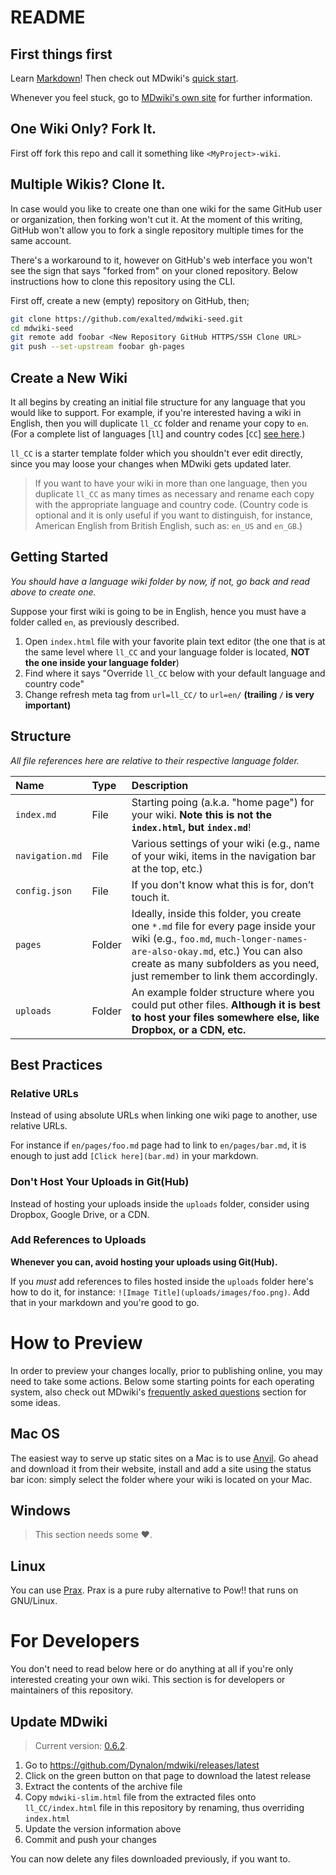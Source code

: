 README
======

First things first
------------------

Learn [Markdown](https://help.github.com/articles/github-flavored-markdown)! Then check out MDwiki's [quick start](http://dynalon.github.io/mdwiki/#!quickstart.md).

Whenever you feel stuck, go to [MDwiki's own site](http://mdwiki.info) for further information.

One Wiki Only? Fork It.
-----------------------

First off fork this repo and call it something like `<MyProject>-wiki`.

Multiple Wikis? Clone It.
-------------------------

In case would you like to create one than one wiki for the same GitHub user or organization, then forking won't cut it. At the moment of this writing, GitHub won't allow you to fork a single repository multiple times for the same account.

There's a workaround to it, however on GitHub's web interface you won't see the sign that says "forked from" on your cloned repository. Below instructions how to clone this repository using the CLI.

First off, create a new (empty) repository on GitHub, then;

```bash
git clone https://github.com/exalted/mdwiki-seed.git
cd mdwiki-seed
git remote add foobar <New Repository GitHub HTTPS/SSH Clone URL>
git push --set-upstream foobar gh-pages
```

Create a New Wiki
-----------------

It all begins by creating an initial file structure for any language that you would like to support. For example, if you're interested having a wiki in English, then you will duplicate `ll_CC` folder and rename your copy to `en`. (For a complete list of languages [`ll`] and country codes [`CC`] [see here](http://msdn.microsoft.com/en-us/library/ee825488).)

`ll_CC` is a starter template folder which you shouldn't ever edit directly, since you may loose your changes when MDwiki gets updated later.

> If you want to have your wiki in more than one language, then you duplicate `ll_CC` as many times as necessary and rename each copy with the appropriate language and country code. (Country code is optional and it is only useful if you want to distinguish, for instance, American English from British English, such as: `en_US` and `en_GB`.)

Getting Started
---------------

_You should have a language wiki folder by now, if not, go back and read above to create one._

Suppose your first wiki is going to be in English, hence you must have a folder called `en`, as previously described.

1. Open `index.html` file with your favorite plain text editor (the one that is at the same level where `ll_CC` and your language folder is located, **NOT the one inside your language folder**)
1. Find where it says "Override `ll_CC` below with your default language and country code"
1. Change refresh meta tag from `url=ll_CC/` to `url=en/` **(trailing `/` is very important)**

Structure
---------

_All file references here are relative to their respective language folder._

| Name | Type | Description |
| :--- | :--- | :--- |
| `index.md` | File | Starting poing (a.k.a. "home page") for your wiki. **Note this is not the `index.html`, but `index.md`**! |
| `navigation.md` | File | Various settings of your wiki (e.g., name of your wiki, items in the navigation bar at the top, etc.) |
| `config.json` | File | If you don't know what this is for, don’t touch it. |
| `pages` | Folder | Ideally, inside this folder, you create one `*.md` file for every page inside your wiki (e.g., `foo.md`, `much-longer-names-are-also-okay.md`, etc.) You can also create as many subfolders as you need, just remember to link them accordingly. |
| `uploads` | Folder | An example folder structure where you could put other files. **Although it is best to host your files somewhere else, like Dropbox, or a CDN, etc.** |

Best Practices
--------------

### Relative URLs

Instead of using absolute URLs when linking one wiki page to another, use relative URLs.

For instance if `en/pages/foo.md` page had to link to `en/pages/bar.md`, it is enough to just add `[Click here](bar.md)` in your markdown.

### Don't Host Your Uploads in Git(Hub)

Instead of hosting your uploads inside the `uploads` folder, consider using Dropbox, Google Drive, or a CDN.

### Add References to Uploads

**Whenever you can, avoid hosting your uploads using Git(Hub).**

If you _must_ add references to files hosted inside the `uploads` folder here's how to do it, for instance: `![Image Title](uploads/images/foo.png)`. Add that in your markdown and you're good to go.


How to Preview
==============

In order to preview your changes locally, prior to publishing online, you may need to take some actions. Below some starting points for each operating system, also check out MDwiki's [frequently asked questions](http://dynalon.github.io/mdwiki/#!faq.md) section for some ideas.

Mac OS
------

The easiest way to serve up static sites on a Mac is to use [Anvil](http://anvilformac.com). Go ahead and download it from their website, install and add a site using the status bar icon: simply select the folder where your wiki is located on your Mac.

Windows
-------

> This section needs some :heart:.

Linux
-----

You can use [Prax](http://ysbaddaden.github.io/prax/). Prax is a pure ruby alternative to Pow!! that runs on GNU/Linux.


For Developers
==============

You don't need to read below here or do anything at all if you're only interested creating your own wiki. This section is for developers or maintainers of this repository.

Update MDwiki
-------------

> Current version: [0.6.2](http://git.io/HBH5Wg).

1. Go to https://github.com/Dynalon/mdwiki/releases/latest
1. Click on the green button on that page to download the latest release
1. Extract the contents of the archive file
1. Copy `mdwiki-slim.html` file from the extracted files onto `ll_CC/index.html` file in this repository by renaming, thus overriding `index.html`
1. Update the version information above
1. Commit and push your changes

You can now delete any files downloaded previously, if you want to.
